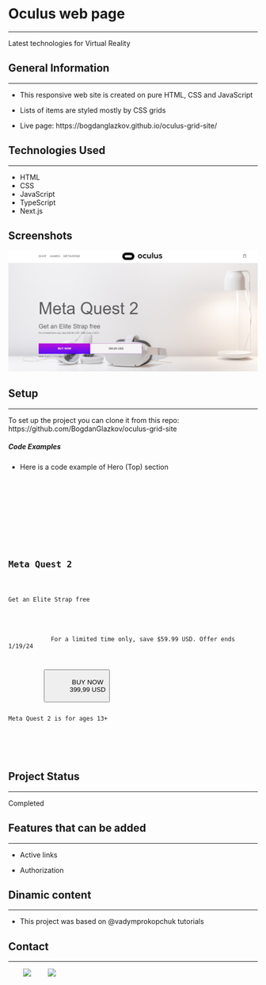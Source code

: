 <h1>Oculus web page</h1>
<hr>
<p>Latest technologies for Virtual Reality</p>
<h2>General Information</h2>
<hr><ul>
<li>This responsive web site is created on pure HTML, CSS and JavaScript</li>
</ul><ul>
<li>Lists of items are styled mostly by CSS grids</li>
</ul><ul>
<li>Live page: https://bogdanglazkov.github.io/oculus-grid-site/</li></ul>
<h2>Technologies Used</h2>
<hr>
<ul><li>HTML</li>
<li>CSS</li>
<li>JavaScript</li>
<li>TypeScript</li>
<li>Next.js</li></ul>
<h2>Screenshots</h2>
<img src="./images/screenshot.jpg" alt="Screenshot" width="800" />
<h2>Setup</h2>
<hr><p>To set up the project you can clone it from this repo: https://github.com/BogdanGlazkov/oculus-grid-site</p>
<h5>Code Examples</h5><ul>
<li>Here is a code example of Hero (Top) section</li>
</ul>
<p><code>
    <main class="main">
      <section class="top">
        <div class="container">
          <h1 class="title">Meta Quest 2</h1>
          <p class="subtitle">Get an Elite Strap free</p>
          <p class="top__text">
            For a limited time only, save $59.99 USD. Offer ends 1/19/24
          </p>
          <button class="buy-btn">
            <span class="buy-btn__text">BUY NOW</span>
            <span class="buy-btn__price">399,99 USD</span>
          </button>
          <p class="buy-text">Meta Quest 2 is for ages 13+</p>
        </div>
      </section></code></p>
<h2>Project Status</h2>
<hr><p>Completed</p>
<h2>Features that can be added</h2>
<hr><ul>
<li>Active links</li>
</ul><ul>
<li>Authorization</li>
</ul>
<h2>Dinamic content</h2>
<hr><ul>
<li>This project was based on @vadymprokopchuk tutorials</li>
</ul><h2>Contact</h2>
<hr><p><span style="margin-right: 30px;"></span><a href="https://www.linkedin.com/in/bogdan-glazkov/"><img target="_blank" src="https://cdn.jsdelivr.net/gh/devicons/devicon/icons/linkedin/linkedin-original.svg" style="width: 10%;"></a>
<span style="margin-right: 30px;"></span><a href="https://github.com/BogdanGlazkov"><img target="_blank" src="https://cdn.jsdelivr.net/gh/devicons/devicon/icons/github/github-original.svg" style="width: 10%;"></a></p>
